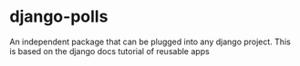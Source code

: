 # django-polls
An independent package that can be plugged into any django project. This is based on the django docs tutorial of reusable apps
